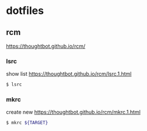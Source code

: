 # dotfiles

## rcm

https://thoughtbot.github.io/rcm/

### lsrc

show list
https://thoughtbot.github.io/rcm/lsrc.1.html
```bash
$ lsrc
```

### mkrc

create new
https://thoughtbot.github.io/rcm/mkrc.1.html

```bash
$ mkrc ${TARGET}
```
